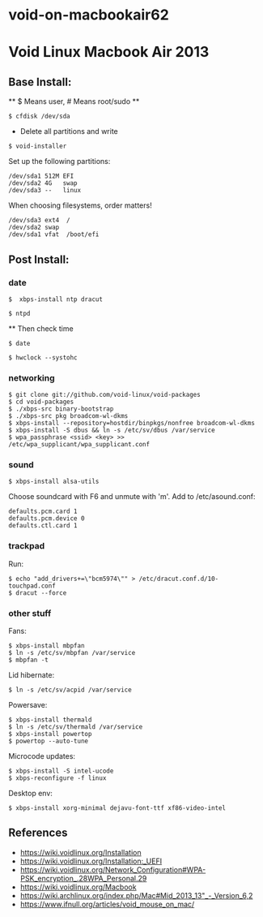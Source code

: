 # void-on-macbookair62
# Void Linux Macbook Air 2013

## Base Install:

** $ Means user, # Means root/sudo **

```
$ cfdisk /dev/sda
```
* Delete all partitions and write

```
$ void-installer
```

Set up the following partitions:
```
/dev/sda1 512M EFI
/dev/sda2 4G   swap
/dev/sda3 --   linux
```

When choosing filesystems, order matters!
```
/dev/sda3 ext4  /
/dev/sda2 swap
/dev/sda1 vfat  /boot/efi
```

## Post Install:

### date

```
$  xbps-install ntp dracut
```

 ```
 $ ntpd
 ```
 ** Then check time
 ```
 $ date
 ```
 
 ```
 $ hwclock --systohc
 ```

### networking
```
$ git clone git://github.com/void-linux/void-packages
$ cd void-packages
$ ./xbps-src binary-bootstrap
$ ./xbps-src pkg broadcom-wl-dkms
$ xbps-install --repository=hostdir/binpkgs/nonfree broadcom-wl-dkms
$ xbps-install -S dbus && ln -s /etc/sv/dbus /var/service
$ wpa_passphrase <ssid> <key> >> /etc/wpa_supplicant/wpa_supplicant.conf
```
  
### sound
```
$ xbps-install alsa-utils
```

Choose soundcard with F6 and unmute with 'm'. Add to /etc/asound.conf:
```
defaults.pcm.card 1
defaults.pcm.device 0
defaults.ctl.card 1
```

### trackpad
Run:
```
$ echo "add_drivers+=\"bcm5974\"" > /etc/dracut.conf.d/10-touchpad.conf
$ dracut --force
```

### other stuff
Fans:
```
$ xbps-install mbpfan
$ ln -s /etc/sv/mbpfan /var/service
$ mbpfan -t
```
 
Lid hibernate:
```
$ ln -s /etc/sv/acpid /var/service
```
  
Powersave:
```
$ xbps-install thermald
$ ln -s /etc/sv/thermald /var/service
$ xbps-install powertop
$ powertop --auto-tune
```

Microcode updates:
```
$ xbps-install -S intel-ucode
$ xbps-reconfigure -f linux
```

Desktop env:
```
$ xbps-install xorg-minimal dejavu-font-ttf xf86-video-intel
```
   
## References
* https://wiki.voidlinux.org/Installation
* https://wiki.voidlinux.org/Installation:_UEFI
* https://wiki.voidlinux.org/Network_Configuration#WPA-PSK_encryption_.28WPA_Personal.29
* https://wiki.voidlinux.org/Macbook
* https://wiki.archlinux.org/index.php/Mac#Mid_2013_13"_-_Version_6,2
* https://www.ifnull.org/articles/void_mouse_on_mac/
